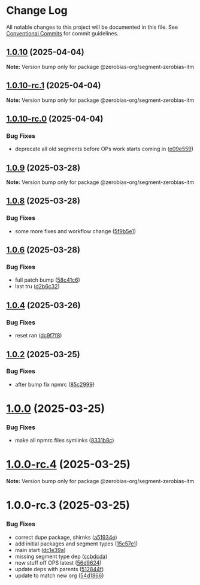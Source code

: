 # Change Log

All notable changes to this project will be documented in this file.
See [Conventional Commits](https://conventionalcommits.org) for commit guidelines.

## [1.0.10](https://github.com/zerobias-org/segment/compare/@zerobias-org/segment-zerobias-itm@1.0.10-rc.1...@zerobias-org/segment-zerobias-itm@1.0.10) (2025-04-04)

**Note:** Version bump only for package @zerobias-org/segment-zerobias-itm





## [1.0.10-rc.1](https://github.com/zerobias-org/segment/compare/@zerobias-org/segment-zerobias-itm@1.0.10-rc.0...@zerobias-org/segment-zerobias-itm@1.0.10-rc.1) (2025-04-04)

**Note:** Version bump only for package @zerobias-org/segment-zerobias-itm





## [1.0.10-rc.0](https://github.com/zerobias-org/segment/compare/@zerobias-org/segment-zerobias-itm@1.0.9...@zerobias-org/segment-zerobias-itm@1.0.10-rc.0) (2025-04-04)


### Bug Fixes

* deprecate all old segments before OPs work starts coming in ([e09e559](https://github.com/zerobias-org/segment/commit/e09e55913f3c74f60068c73d4c94618274b0d87c))





## [1.0.9](https://github.com/zerobias-org/segment/compare/@zerobias-org/segment-zerobias-itm@1.0.8...@zerobias-org/segment-zerobias-itm@1.0.9) (2025-03-28)

**Note:** Version bump only for package @zerobias-org/segment-zerobias-itm





## [1.0.8](https://github.com/zerobias-org/segment/compare/@zerobias-org/segment-zerobias-itm@1.0.6...@zerobias-org/segment-zerobias-itm@1.0.8) (2025-03-28)


### Bug Fixes

* some more fixes and workflow change ([5f9b5e1](https://github.com/zerobias-org/segment/commit/5f9b5e163104603ae2ecd9425b9e8d92926464c0))





## [1.0.6](https://github.com/zerobias-org/segment/compare/@zerobias-org/segment-zerobias-itm@1.0.4...@zerobias-org/segment-zerobias-itm@1.0.6) (2025-03-28)


### Bug Fixes

* full patch bump ([58c41c6](https://github.com/zerobias-org/segment/commit/58c41c653cfbb06a985282feb95b46c91a14b853))
* last tru ([d2b6c32](https://github.com/zerobias-org/segment/commit/d2b6c322848d3781b0b23ff1c16df2f4c5de53ed))





## [1.0.4](https://github.com/zerobias-org/segment/compare/@zerobias-org/segment-zerobias-itm@1.0.2...@zerobias-org/segment-zerobias-itm@1.0.4) (2025-03-26)


### Bug Fixes

* reset ran ([dc9f7f8](https://github.com/zerobias-org/segment/commit/dc9f7f8b88051a0b885df6807b341ee7065d4457))





## [1.0.2](https://github.com/zerobias-org/segment/compare/@zerobias-org/segment-zerobias-itm@1.0.1...@zerobias-org/segment-zerobias-itm@1.0.2) (2025-03-25)


### Bug Fixes

* after bump fix npmrc ([85c2999](https://github.com/zerobias-org/segment/commit/85c29995a2c74a3739d1da8b061b57fe76135b6e))





# [1.0.0](https://github.com/zerobias-org/segment/compare/@zerobias-org/segment-zerobias-itm@1.0.0-rc.4...@zerobias-org/segment-zerobias-itm@1.0.0) (2025-03-25)


### Bug Fixes

* make all npmrc files symlinks ([8331b8c](https://github.com/zerobias-org/segment/commit/8331b8c815fa1ddc808b849e2797c254c5a62039))





# [1.0.0-rc.4](https://github.com/zerobias-org/segment/compare/@zerobias-org/segment-zerobias-itm@1.0.0-rc.3...@zerobias-org/segment-zerobias-itm@1.0.0-rc.4) (2025-03-25)

**Note:** Version bump only for package @zerobias-org/segment-zerobias-itm





# 1.0.0-rc.3 (2025-03-25)


### Bug Fixes

*  correct dupe package, shirnks ([a51934e](https://github.com/zerobias-org/segment/commit/a51934eaf9c136bf9a64ba8b1994b2a09b84f7e7))
* add initial packages and segment types ([15c57e1](https://github.com/zerobias-org/segment/commit/15c57e1ec35e4f8e874690612ffc58ea74ac22c2))
* main start ([dc1e39a](https://github.com/zerobias-org/segment/commit/dc1e39abec6b94d5a7dfc01fd4ad2edbd062a316))
* missing segment type dep ([ccbdcda](https://github.com/zerobias-org/segment/commit/ccbdcda5a10c4e4e6d746d4b6f06c24e967410fd))
* new stuff off OPS latest ([56d9624](https://github.com/zerobias-org/segment/commit/56d962432ccca5405327dec620ca919a59b5154b))
* update deps with parents ([512844f](https://github.com/zerobias-org/segment/commit/512844fdc5a277dba774088c66cfc96abe64345d))
* update to match new org ([54d1866](https://github.com/zerobias-org/segment/commit/54d18668c5a566d6df4a8577c3d044561147d46e))

